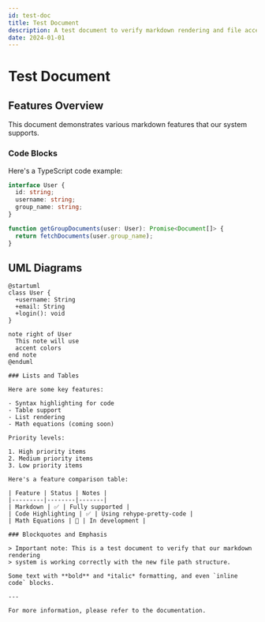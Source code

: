 ```yaml
---
id: test-doc
title: Test Document
description: A test document to verify markdown rendering and file access
date: 2024-01-01
---
```


# Test Document

## Features Overview

This document demonstrates various markdown features that our system supports.

### Code Blocks

Here's a TypeScript code example:

```typescript
interface User {
  id: string;
  username: string;
  group_name: string;
}

function getGroupDocuments(user: User): Promise<Document[]> {
  return fetchDocuments(user.group_name);
}
```

## UML Diagrams
```plantuml
@startuml
class User {
  +username: String
  +email: String
  +login(): void
}

note right of User
  This note will use
  accent colors
end note
@enduml

### Lists and Tables

Here are some key features:

- Syntax highlighting for code
- Table support
- List rendering
- Math equations (coming soon)

Priority levels:

1. High priority items
2. Medium priority items
3. Low priority items

Here's a feature comparison table:

| Feature | Status | Notes |
|---------|--------|-------|
| Markdown | ✅ | Fully supported |
| Code Highlighting | ✅ | Using rehype-pretty-code |
| Math Equations | 🚧 | In development |

### Blockquotes and Emphasis

> Important note: This is a test document to verify that our markdown rendering
> system is working correctly with the new file path structure.

Some text with **bold** and *italic* formatting, and even `inline code` blocks.

---

For more information, please refer to the documentation. 